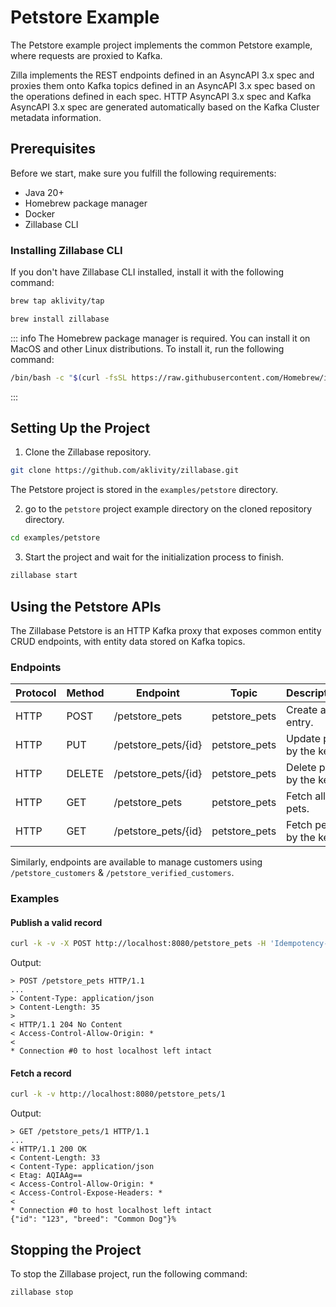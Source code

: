 # Petstore Example

The Petstore example project implements the common Petstore example, where requests are proxied to Kafka. 

Zilla implements the REST endpoints defined in an AsyncAPI 3.x spec and proxies them onto Kafka topics defined in an AsyncAPI 3.x spec based on the operations defined in each spec. HTTP AsyncAPI 3.x spec and Kafka AsyncAPI 3.x spec are generated automatically based on the Kafka Cluster metadata information.

## Prerequisites

Before we start, make sure you fulfill the following requirements:

- Java 20+
- Homebrew package manager
- Docker
- Zillabase CLI

### Installing Zillabase CLI

If you don't have Zillabase CLI installed, install it with the following command:

```sh
brew tap aklivity/tap

brew install zillabase
```

::: info
The Homebrew package manager is required. You can install it on MacOS and other Linux distributions. To install it, run the following command:

```sh
/bin/bash -c "$(curl -fsSL https://raw.githubusercontent.com/Homebrew/install/HEAD/install.sh)"
```
:::

## Setting Up the Project

1. Clone the Zillabase repository.

```sh
git clone https://github.com/aklivity/zillabase.git
```

The Petstore project is stored in the `examples/petstore` directory.

2. go to the `petstore` project example directory on the cloned repository directory.

```sh
cd examples/petstore
```

3. Start the project and wait for the initialization process to finish.

```sh
zillabase start
```

## Using the Petstore APIs

The Zillabase Petstore is an HTTP Kafka proxy that exposes common entity CRUD endpoints, with entity data stored on Kafka topics.

### Endpoints

| Protocol | Method | Endpoint            | Topic         | Description            |
|----------|--------|---------------------|---------------|------------------------|
| HTTP     | POST   | /petstore_pets      | petstore_pets | Create an entry.       |
| HTTP     | PUT    | /petstore_pets/\{id} | petstore_pets | Update pet by the key. |
| HTTP     | DELETE | /petstore_pets/\{id} | petstore_pets | Delete pet by the key. |
| HTTP     | GET    | /petstore_pets      | petstore_pets | Fetch all pets.        |
| HTTP     | GET    | /petstore_pets/\{id} | petstore_pets | Fetch pet by the key.  |

Similarly, endpoints are available to manage customers using `/petstore_customers` & `/petstore_verified_customers`.

### Examples

#### Publish a valid record

```bash
curl -k -v -X POST http://localhost:8080/petstore_pets -H 'Idempotency-Key: 1'  -H 'Content-Type: application/json' -d '{"id": "123", "breed": "Awesome Dog"}'
```

Output:

```text
> POST /petstore_pets HTTP/1.1
...
> Content-Type: application/json
> Content-Length: 35
>
< HTTP/1.1 204 No Content
< Access-Control-Allow-Origin: *
<
* Connection #0 to host localhost left intact
```

#### Fetch a record

```bash
curl -k -v http://localhost:8080/petstore_pets/1
```

Output:

```text
> GET /petstore_pets/1 HTTP/1.1
...
< HTTP/1.1 200 OK
< Content-Length: 33
< Content-Type: application/json
< Etag: AQIAAg==
< Access-Control-Allow-Origin: *
< Access-Control-Expose-Headers: *
<
* Connection #0 to host localhost left intact
{"id": "123", "breed": "Common Dog"}%
```

## Stopping the Project

To stop the Zillabase project, run the following command:

```sh
zillabase stop
```